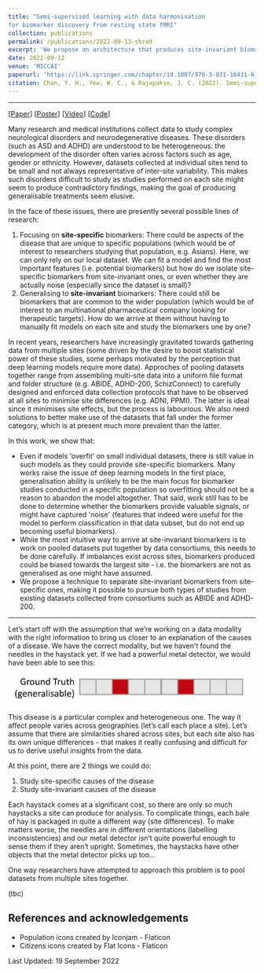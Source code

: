```yaml
---
title: "Semi-supervised learning with data harmonisation
for biomarker discovery from resting state fMRI"
collection: publications
permalink: /publications/2022-09-13-shred
excerpt: 'We propose an architecture that produces site-invariant biomarkers, allowing site-specific biomarkers to be distinguished from them. Cohort-specific insights from small datasets can now be created from site-specific biomarkers and insights relevant to the general population are obtained from the site-invariant biomarkers.'
date: 2022-09-12
venue: 'MICCAI'
paperurl: 'https://link.springer.com/chapter/10.1007/978-3-031-16431-6_42'
citation: Chan, Y. H., Yew, W. C., & Rajapakse, J. C. (2022). Semi-supervised Learning with Data Harmonisation for Biomarker Discovery from Resting State fMRI. In International Conference on Medical Image Computing and Computer-Assisted Intervention (pp. 441-451). Springer, Cham.
---
```


---

[[Paper](https://link.springer.com/chapter/10.1007/978-3-031-16431-6_42)]
[[Poster](https://yihao001.github.io/publications/paper1900_poster.pdf)]
[[Video](https://yihao001.github.io/publications/paper1900_video.mp4)]
[[Code](https://github.com/SCSE-Biomedical-Computing-Group/SHRED)]

Many research and medical institutions collect data to study complex neurological disorders and neurodegenerative diseases.
These disorders (such as ASD and ADHD) are understood to be heterogeneous: the development of the disorder often varies across factors such as age, gender or ethnicity. However, datasets collected at individual sites tend to be small and not always representative of inter-site variability. This makes such disorders difficult to study as studies performed on each site might seem to produce contradictory findings, making the goal of producing generalisable treatments seem elusive.

In the face of these issues, there are presently several possible lines of research:

1. Focusing on **site-specific** biomarkers: There could be aspects of the disease that are unique to specific populations (which would be of interest to researchers studying that population, e.g. Asians). Here, we can only rely on our local dataset. We can fit a model and find the most important features (i.e. potential biomarkers) but how do we isolate site-specific biomarkers from site-invariant ones, or even whether they are actually noise (especially since the dataset is small)?
2. Generalising to **site-invariant** biomarkers: There could still be biomarkers that are common to the wider population (which would be of interest to an multinational pharmaceutical company looking for therapeutic targets). How do we arrive at them without having to manually fit models on each site and study the biomarkers one by one?

In recent years, researchers have increasingly gravitated towards gathering data from multiple sites (some driven by the desire to boost statistical power of these studies, some perhaps motivated by the perception that deep learning models require more data). Approches of pooling datasets together range from assembling multi-site data into a uniform file format and folder structure (e.g. ABIDE, ADHD-200, SchizConnect) to carefully designed and enforced data collection protocols that have to be observed at all sites to minimise site differences (e.g. ADNI, PPMI). The latter is ideal since it minimises site effects, but the process is labourious. We also need solutions to better make use of the datasets that fall under the former category, which is at present much more prevalent than the latter.

In this work, we show that:
- Even if models 'overfit' on small individual datasets, there is still value in such models as they could provide site-specific biomarkers. Many works raise the issue of deep learning models  In the first place, generalisation ability is unlikely to be the main focus for biomarker studies conducted in a specific population so overfitting should not be a reason to abandon the model altogether. That said, work still has to be done to determine whether the biomarkers provide valuable signals, or might have captured 'noise' (features that indeed were useful for the model to perform classification in that data subset, but do not end up becoming useful biomarkers).
- While the most intuitive way to arrive at site-invariant biomarkers is to work on pooled datasets put together by data consortiums, this needs to be done carefully. If imbalances exist across sites, biomarkers produced could be biased towards the largest site - i.e. the biomarkers are not as generalised as one might have assumed.
- We propose a technique to separate site-invariant biomarkers from site-specific ones, making it possible to pursue both types of studies from existing datasets collected from consortiums such as ABIDE and ADHD-200.



---

Let’s start off with the assumption that we’re working on a data modality with the right information to bring us closer to an explanation of the causes of a disease. We have the correct modality, but we haven’t found the needles in the haystack yet. If we had a powerful metal detector, we would have been able to see this:

![Each box represents a feature and boxes in red represent potential biomarkers (most important features).](./figures_shred/ground_truth.png)

This disease is a particular complex and heterogeneous one. The way it affect people varies across geographies (let’s call each place a site). Let’s assume that there are similarities shared across sites, but each site also has its own unique differences - that makes it really confusing and difficult for us to derive useful insights from the data.

At this point, there are 2 things we could do:
1. Study site-specific causes of the disease
2. Study site-invariant causes of the disease

Each haystack comes at a significant cost, so there are only so much haystacks a site can produce for analysis. To complicate things, each bale of hay is packaged in quite a different way (site differences). To make matters worse, the needles are in different orientations (labelling inconsistencies) and our metal detector isn’t quite powerful enough to sense them if they aren’t upright. Sometimes, the haystacks have other objects that the metal detector picks up too…

One way researchers have attempted to approach this problem is to pool datasets from multiple sites together.

(tbc)


## References and acknowledgements

- Population icons created by Iconjam - Flaticon
- Citizens icons created by Flat Icons - Flaticon

Last Updated: 19 September 2022